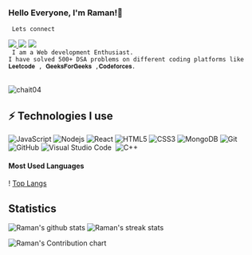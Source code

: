 ### Hello Everyone, I'm Raman!👋

<code> Lets connect </code>


<a href='https://www.https://www.linkedin.com/in/rmn-52012/' target='_blank' rel='noopener' rel='noreferrer'>
    <img src='https://img.shields.io/static/v1?label=LinkedIn&message=Raman&color=blue&style=flat-square&logo=linkedin' />
  <a href="mailto:rmn5124@gmail.com"><img src="https://img.shields.io/badge/-rmn5124@gmail.com-D14836?style=flat&logo=Gmail&logoColor=white"/></a>
<a href="https://www.instagram.com/rmnchoudhary_/"><img src="https://img.shields.io/badge/-rmnchoudhary_-E4405F?style=flat&logo=Instagram&logoColor=white"/></a>
  </a>

</br>
<code> I am a Web development Enthusiast.
I have solved 500+ DSA problems on different coding platforms like 𝐋𝐞𝐞𝐭𝐜𝐨𝐝𝐞 , 𝐆𝐞𝐞𝐤𝐬𝐅𝐨𝐫𝐆𝐞𝐞𝐤𝐬 ,𝐂𝐨𝐝𝐞𝐟𝐨𝐫𝐜𝐞𝐬. </code>

</br>
</br>
<p align="left"> 
<img src="https://komarev.com/ghpvc/?username=chait04&label=Views&color=blue&style=plastic" alt="chait04" />
 </p>

## ⚡ Technologies I use

![JavaScript](https://img.shields.io/badge/-JavaScript-black?style=flat-square&logo=javascript)
![Nodejs](https://img.shields.io/badge/-Nodejs-black?style=flat-square&logo=Node.js)
![React](https://img.shields.io/badge/-React-black?style=flat-square&logo=react)
![HTML5](https://img.shields.io/badge/-HTML5-E34F26?style=flat-square&logo=html5&logoColor=white)
![CSS3](https://img.shields.io/badge/-CSS3-1572B6?style=flat-square&logo=css3)
![MongoDB](https://img.shields.io/badge/-MongoDB-black?style=flat-square&logo=mongodb)
![Git](https://img.shields.io/badge/-Git-black?style=flat-square&logo=git)
![GitHub](https://img.shields.io/badge/-GitHub-181717?style=flat-square&logo=github)
![Visual Studio Code](https://img.shields.io/badge/-Visual%20Studio%20Code-05122A?style=flat&logo=visual-studio-code&logoColor=007ACC)&nbsp;
![C++](https://img.shields.io/badge/-C++-05122A?style=flat&logo=C%2B%2B&logoColor=00599C)&nbsp;

#### Most Used Languages

!              [Top Langs](https://github-readme-stats.vercel.app/api/top-langs/?username=prashantsingh20&theme=chartreuse-dark&layout=compact)

## Statistics 
![Raman's github stats](https://github-readme-stats.vercel.app/api?username=rmn5124&theme=blue-green) ![Raman's streak stats](https://github-readme-streak-stats.herokuapp.com/?user=rmn5124&theme=blue-green)

![Raman's Contribution chart](https://activity-graph.herokuapp.com/graph?username=rmn5124&theme=react-dark)

<br>
